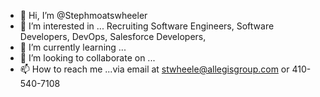 - 👋 Hi, I’m @Stephmoatswheeler
- 👀 I’m interested in ... Recruiting Software Engineers, Software Developers, DevOps, Salesforce Developers,
- 🌱 I’m currently learning ...
- 💞️ I’m looking to collaborate on ...
- 📫 How to reach me ...via email at stwheele@allegisgroup.com or 410-540-7108

<!---
Stephmoatswheeler/Stephmoatswheeler is a ✨ special ✨ repository because its `README.md` (this file) appears on your GitHub profile.
You can click the Preview link to take a look at your changes.
--->

